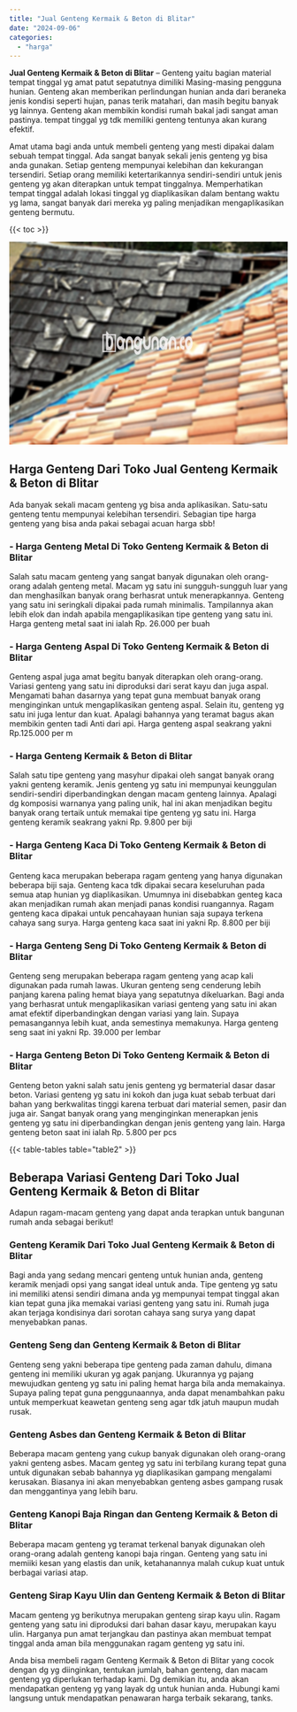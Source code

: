 ```yaml
---
title: "Jual Genteng Kermaik & Beton di Blitar"
date: "2024-09-06"
categories: 
  - "harga"
---
```


**Jual Genteng Kermaik & Beton di Blitar** – Genteng yaitu bagian material tempat tinggal yg amat patut sepatutnya dimiliki Masing-masing pengguna hunian. Genteng akan memberikan perlindungan hunian anda dari beraneka jenis kondisi seperti hujan, panas terik matahari, dan masih begitu banyak yg lainnya. Genteng akan membikin kondisi rumah bakal jadi sangat aman pastinya. tempat tinggal yg tdk memiliki genteng tentunya akan kurang efektif.

Amat utama bagi anda untuk membeli genteng yang mesti dipakai dalam sebuah tempat tinggal. Ada sangat banyak sekali jenis genteng yg bisa anda gunakan. Setiap genteng mempunyai kelebihan dan kekurangan tersendiri. Setiap orang memiliki ketertarikannya sendiri-sendiri untuk jenis genteng yg akan diterapkan untuk tempat tinggalnya. Memperhatikan tempat tinggal adalah lokasi tinggal yg diaplikasikan dalam bentang waktu yg lama, sangat banyak dari mereka yg paling menjadikan mengaplikasikan genteng bermutu.

{{< toc >}}

![Jual Genteng Kermaik & Beton di Blitar](/images/genteng-minimalis-murah26.png)

## Harga Genteng Dari Toko Jual Genteng Kermaik & Beton di Blitar

Ada banyak sekali macam genteng yg bisa anda aplikasikan. Satu-satu genteng tentu mempunyai kelebihan tersendiri. Sebagian tipe harga genteng yang bisa anda pakai sebagai acuan harga sbb!

### \- Harga Genteng Metal Di Toko Genteng Kermaik & Beton di Blitar

Salah satu macam genteng yang sangat banyak digunakan oleh orang-orang adalah genteng metal. Macam yg satu ini sungguh-sungguh luar yang dan menghasilkan banyak orang berhasrat untuk menerapkannya. Genteng yang satu ini seringkali dipakai pada rumah minimalis. Tampilannya akan lebih elok dan indah apabila mengaplikasikan tipe genteng yang satu ini. Harga genteng metal saat ini ialah Rp. 26.000 per buah

### \- Harga Genteng Aspal Di Toko Genteng Kermaik & Beton di Blitar

Genteng aspal juga amat begitu banyak diterapkan oleh orang-orang. Variasi genteng yang satu ini diproduksi dari serat kayu dan juga aspal. Mengamati bahan dasarnya yang tepat guna membuat banyak orang menginginkan untuk mengaplikasikan genteng aspal. Selain itu, genteng yg satu ini juga lentur dan kuat. Apalagi bahannya yang teramat bagus akan membikin genten tadi Anti dari api. Harga genteng aspal seakrang yakni Rp.125.000 per m

### \- Harga Genteng Kermaik & Beton di Blitar

Salah satu tipe genteng yang masyhur dipakai oleh sangat banyak orang yakni genteng keramik. Jenis genteng yg satu ini mempunyai keunggulan sendiri-sendiri diperbandingkan dengan macam genteng lainnya. Apalagi dg komposisi warnanya yang paling unik, hal ini akan menjadikan begitu banyak orang tertaik untuk memakai tipe genteng yg satu ini. Harga genteng keramik seakrang yakni Rp. 9.800 per biji

### \- Harga Genteng Kaca Di Toko Genteng Kermaik & Beton di Blitar

Genteng kaca merupakan beberapa ragam genteng yang hanya digunakan beberapa biji saja. Genteng kaca tdk dipakai secara keseluruhan pada semua atap hunian yg diaplikasikan. Umumnya ini disebabkan genteg kaca akan menjadikan rumah akan menjadi panas kondisi ruangannya. Ragam genteng kaca dipakai untuk pencahayaan hunian saja supaya terkena cahaya sang surya. Harga genteng kaca saat ini yakni Rp. 8.800 per biji

### \- Harga Genteng Seng Di Toko Genteng Kermaik & Beton di Blitar

Genteng seng merupakan beberapa ragam genteng yang acap kali digunakan pada rumah lawas. Ukuran genteng seng cenderung lebih panjang karena paling hemat biaya yang sepatutnya dikeluarkan. Bagi anda yang berhasrat untuk mengaplikasikan variasi genteng yang satu ini akan amat efektif diperbandingkan dengan variasi yang lain. Supaya pemasangannya lebih kuat, anda semestinya memakunya. Harga genteng seng saat ini yakni Rp. 39.000 per lembar

### \- Harga Genteng Beton Di Toko Genteng Kermaik & Beton di Blitar

Genteng beton yakni salah satu jenis genteng yg bermaterial dasar dasar beton. Variasi genteng yg satu ini kokoh dan juga kuat sebab terbuat dari bahan yang berkwalitas tinggi karena terbuat dari material semen, pasir dan juga air. Sangat banyak orang yang menginginkan menerapkan jenis genteng yg satu ini diperbandingkan dengan jenis genteng yang lain. Harga genteng beton saat ini ialah Rp. 5.800 per pcs

{{< table-tables table="table2" >}}

## Beberapa Variasi Genteng Dari Toko Jual Genteng Kermaik & Beton di Blitar

Adapun ragam-macam genteng yang dapat anda terapkan untuk bangunan rumah anda sebagai berikut!

### Genteng Keramik Dari Toko Jual Genteng Kermaik & Beton di Blitar

Bagi anda yang sedang mencari genteng untuk hunian anda, genteng keramik menjadi opsi yang sangat ideal untuk anda. Tipe genteng yg satu ini memiliki atensi sendiri dimana anda yg mempunyai tempat tinggal akan kian tepat guna jika memakai variasi genteng yang satu ini. Rumah juga akan terjaga kondisinya dari sorotan cahaya sang surya yang dapat menyebabkan panas.

### Genteng Seng dan Genteng Kermaik & Beton di Blitar

Genteng seng yakni beberapa tipe genteng pada zaman dahulu, dimana genteng ini memiliki ukuran yg agak panjang. Ukurannya yg pajang mewujudkan genteng yg satu ini paling hemat harga bila anda memakainya. Supaya paling tepat guna penggunaannya, anda dapat menambahkan paku untuk memperkuat keawetan genteng seng agar tdk jatuh maupun mudah rusak.

### Genteng Asbes dan Genteng Kermaik & Beton di Blitar

Beberapa macam genteng yang cukup banyak digunakan oleh orang-orang yakni genteng asbes. Macam genteg yg satu ini terbilang kurang tepat guna untuk digunakan sebab bahannya yg diaplikasikan gampang mengalami kerusakan. Biasanya ini akan menyebabkan genteng asbes gampang rusak dan menggantinya yang lebih baru.

### Genteng Kanopi Baja Ringan dan Genteng Kermaik & Beton di Blitar

Beberapa macam genteng yg teramat terkenal banyak digunakan oleh orang-orang adalah genteng kanopi baja ringan. Genteng yang satu ini memiiki kesan yang elastis dan unik, ketahanannya malah cukup kuat untuk berbagai variasi atap.

### Genteng Sirap Kayu Ulin dan Genteng Kermaik & Beton di Blitar

Macam genteng yg berikutnya merupakan genteng sirap kayu ulin. Ragam genteng yang satu ini diproduksi dari bahan dasar kayu, merupakan kayu ulin. Harganya pun amat terjangkau dan pastinya akan membuat tempat tinggal anda aman bila menggunakan ragam genteng yg satu ini.

Anda bisa membeli ragam Genteng Kermaik & Beton di Blitar yang cocok dengan dg yg diinginkan, tentukan jumlah, bahan genteng, dan macam genteng yg diperlukan terhadap kami. Dg demikian itu, anda akan mendapatkan genteng yg yang layak dg untuk hunian anda. Hubungi kami langsung untuk mendapatkan penawaran harga terbaik sekarang, tanks.
